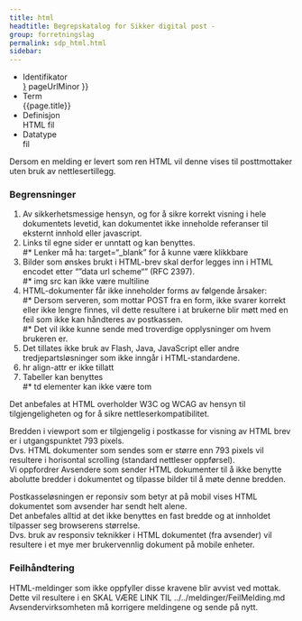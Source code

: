 ```yaml
---
title: html  
headtitle: Begrepskatalog for Sikker digital post -  
group: forretningslag
permalink: sdp_html.html
sidebar:
---
```


  - Identifikator  
    <span style="{ pageUrlMinor ;">[}]({{)</span> pageUrlMinor }}
  - Term  
    {{page.title}}
  - Definisjon  
    HTML fil
  - Datatype  
    fil

Dersom en melding er levert som ren HTML vil denne vises til
posttmottaker uten bruk av nettlesertillegg.

### Begrensninger

1.  Av sikkerhetsmessige hensyn, og for å sikre korrekt visning i hele
    dokumentets levetid, kan dokumentet ikke inneholde referanser til
    eksternt innhold eller javascript. 
2.  Links til egne sider er unntatt og kan benyttes.  
    \#\* Lenker må ha: target=“\_blank” for å kunne være klikkbare
3.  Bilder som ønskes brukt i HTML-brev skal derfor legges inn i HTML
    encodet etter “”data url scheme“” (RFC 2397).  
    \#\* img src kan ikke være multiline
4.  HTML-dokumenter får ikke inneholder forms av følgende årsaker:  
    \#\* Dersom serveren, som mottar POST fra en form, ikke svarer
    korrekt eller ikke lengre finnes, vil dette resultere i at brukerne
    blir møtt med en feil som ikke kan håndteres av postkassen.  
    \#\* Det vil ikke kunne sende med troverdige opplysninger om hvem
    brukeren er.
5.  Det tillates ikke bruk av Flash, Java, JavaScript eller andre
    tredjepartsløsninger som ikke inngår i HTML-standardene.
6.  hr align-attr er ikke tillatt
7.  Tabeller kan benyttes  
    \#\* td elementer kan ikke være tom

Det anbefales at HTML overholder W3C og WCAG av hensyn til
tilgjengeligheten og for å sikre nettleserkompatibilitet.

Bredden i viewport som er tilgjengelig i postkasse for visning av HTML
brev er i utgangspunktet 793 pixels.  
Dvs. HTML dokumenter som sendes som er større enn 793 pixels vil
resultere i horisontal scrolling (standard nettleser oppførsel).  
Vi oppfordrer Avsendere som sender HTML dokumenter til å ikke benytte
abolutte bredder i dokumentet og tilpasse bilder til å møte denne
bredden.

Postkasseløsningen er reponsiv som betyr at på mobil vises HTML
dokumentet som avsender har sendt helt alene.  
Det anbefales alltid at det ikke benyttes en fast bredde og at innholdet
tilpasser seg browserens størrelse.  
Dvs. bruk av responsiv teknikker i HTML dokumentet (fra avsender) vil
resultere i et mye mer brukervennlig dokument på mobile enheter.

### Feilhåndtering

HTML-meldinger som ikke oppfyller disse kravene blir avvist ved mottak.
Dette vil resultere i en SKAL VÆRE LINK TIL ../../meldinger/FeilMelding.md 
Avsendervirksomheten må korrigere meldingene og sende på nytt.
